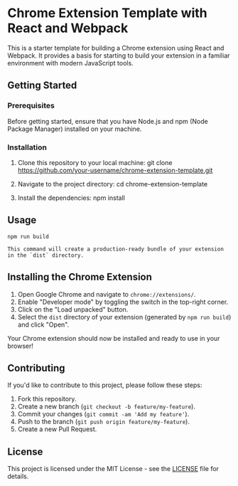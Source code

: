 # Chrome Extension Template with React and Webpack

This is a starter template for building a Chrome extension using React and Webpack. It provides a basis for starting to build your extension in a familiar environment with modern JavaScript tools.

## Getting Started

### Prerequisites

Before getting started, ensure that you have Node.js and npm (Node Package Manager) installed on your machine.

### Installation

1. Clone this repository to your local machine:
    git clone https://github.com/your-username/chrome-extension-template.git

2. Navigate to the project directory:
    cd chrome-extension-template

3. Install the dependencies:
    npm install

## Usage

    npm run build

    This command will create a production-ready bundle of your extension in the `dist` directory.

## Installing the Chrome Extension

1. Open Google Chrome and navigate to `chrome://extensions/`.
2. Enable "Developer mode" by toggling the switch in the top-right corner.
3. Click on the "Load unpacked" button.
4. Select the `dist` directory of your extension (generated by `npm run build`) and click "Open".

Your Chrome extension should now be installed and ready to use in your browser!

## Contributing

If you'd like to contribute to this project, please follow these steps:

1. Fork this repository.
2. Create a new branch (`git checkout -b feature/my-feature`).
3. Commit your changes (`git commit -am 'Add my feature'`).
4. Push to the branch (`git push origin feature/my-feature`).
5. Create a new Pull Request.

## License

This project is licensed under the MIT License - see the [LICENSE](LICENSE) file for details.
    

